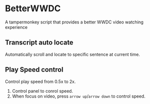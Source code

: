 # BetterWWDC

A tampermonkey script that provides a better WWDC video watching experience

## Transcript auto locate

Automatically scroll and locate to specific sentence at current time.

## Play Speed control

Control play speed from 0.5x to 2x.

1. Control panel to conrol speed.
2. When focus on video, press `arrow up`/`arrow down` to control speed.
